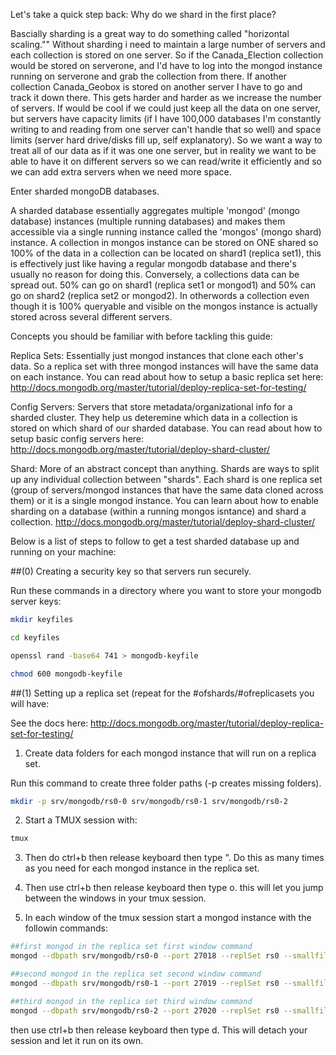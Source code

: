 Let's take a quick step back: Why do we shard in the first place?

Bascially sharding is a great way to do something called "horizontal scaling."" Without sharding i need to maintain a large number of servers and each collection is stored on one server. So if the Canada_Election collection would be stored on serverone, and I'd have to log into the mongod instance running on serverone and grab the collection from there. If another collection Canada_Geobox is stored on another server I have to go and track it down there.  This gets harder and harder as we increase the number of servers. If would be cool if we could just keep all the data on one server, but servers have capacity limits (if I have 100,000 databases I'm constantly writing to and reading from one server can't handle that so well) and space limits (server hard drive/disks fill up, self explanatory). So we want a way to treat all of our data as if it was one one server, but in reality we want to be able to have it on different servers so we can read/write it efficiently and so we can add extra servers when we need more space.

Enter sharded mongoDB databases.

A sharded database essentially aggregates multiple 'mongod' (mongo database) instances (multiple running databases) and makes them accessible via a single running instance called the 'mongos' (mongo shard) instance. A collection in mongos instance can be stored on ONE shared so 100% of the data in a collection can be located on shard1 (replica set1), this is effectively just like having a regular mongodb database and there's usually no reason for doing this. Conversely, a collections data can be spread out. 50% can go on shard1 (replica set1 or mongod1) and 50% can go on shard2 (replica set2 or mongod2). In otherwords a collection even though it is 100% queryable and visible on the mongos instance is actually stored across several different servers. 

Concepts you should be familiar with before tackling this guide:

Replica Sets: Essentially just mongod instances that clone each other's data. So a replica set with three mongod instances will have the same data on each instance. You can read about how to setup a basic replica set here:
<a href="http://docs.mongodb.org/master/tutorial/deploy-replica-set-for-testing/">
http://docs.mongodb.org/master/tutorial/deploy-replica-set-for-testing/
</a>

Config Servers: Servers that store metadata/organizational info for a sharded cluster. They help us deteremine which data in a collection is stored on which shard of our sharded database. You can read about how to setup basic config servers here:
<a href="http://docs.mongodb.org/master/tutorial/deploy-shard-cluster/">
http://docs.mongodb.org/master/tutorial/deploy-shard-cluster/
</a>

Shard: More of an abstract concept than anything. Shards are ways to split up any individual collection between "shards". Each shard is one replica set (group of servers/mongod instances that have the same data cloned across them) or it is a single mongod instance. You can learn about how to enable sharding on a database (within a running mongos isntance) and shard a collection. 
<a href="http://docs.mongodb.org/master/tutorial/deploy-shard-cluster/">
http://docs.mongodb.org/master/tutorial/deploy-shard-cluster/
</a>

Below is a list of steps to follow to get a test sharded database up and running on your machine:


##(0) Creating a security key so that servers run securely.

Run these commands in a directory where you want to store your mongodb server keys:

```sh
mkdir keyfiles

cd keyfiles

openssl rand -base64 741 > mongodb-keyfile

chmod 600 mongodb-keyfile
```


##(1) Setting up a replica set (repeat for the #ofshards/#ofreplicasets you will have:

See the docs here: <a href="http://docs.mongodb.org/master/tutorial/deploy-replica-set-for-testing/">http://docs.mongodb.org/master/tutorial/deploy-replica-set-for-testing/</a>

1. Create data folders for each mongod instance that will run on a replica set.

Run this command to create three folder paths (-p creates missing folders).

```sh
mkdir -p srv/mongodb/rs0-0 srv/mongodb/rs0-1 srv/mongodb/rs0-2
```

2. Start a TMUX session with:

```sh
tmux
```

3. Then do ctrl+b then release keyboard then type ". Do this as many times as you need for each mongod instance in the replica set.

4. Then use ctrl+b then release keyboard then type o. this will let you jump between the windows in your tmux session.

5. In each window of the tmux session start a mongod instance with the followin commands:

```sh
##first mongod in the replica set first window command
mongod --dbpath srv/mongodb/rs0-0 --port 27018 --replSet rs0 --smallfiles --oplogSize 128 -—keyFile keyfiles/mongodb-keyfile
```
```sh
##second mongod in the replica set second window command
mongod --dbpath srv/mongodb/rs0-1 --port 27019 --replSet rs0 --smallfiles --oplogSize 128 -—keyFile keyfiles/mongodb-keyfile
```
```sh
##third mongod in the replica set third window command
mongod --dbpath srv/mongodb/rs0-2 --port 27020 --replSet rs0 --smallfiles --oplogSize 128 -—keyFile keyfiles/mongodb-keyfile
```

then use ctrl+b then release keyboard then type d. This will detach your session and let it run on its own.




